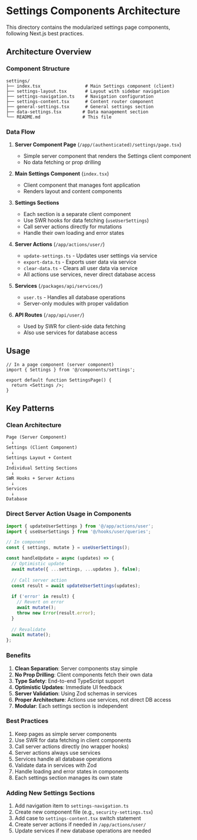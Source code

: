 # Settings Components Architecture

This directory contains the modularized settings page components, following Next.js best practices.

## Architecture Overview

### Component Structure

```
settings/
├── index.tsx                 # Main Settings component (client)
├── settings-layout.tsx       # Layout with sidebar navigation
├── settings-navigation.ts    # Navigation configuration
├── settings-content.tsx      # Content router component
├── general-settings.tsx      # General settings section
├── data-settings.tsx        # Data management section
└── README.md                # This file
```

### Data Flow

1. **Server Component Page** (`/app/(authenticated)/settings/page.tsx`)
   - Simple server component that renders the Settings client component
   - No data fetching or prop drilling

2. **Main Settings Component** (`index.tsx`)
   - Client component that manages font application
   - Renders layout and content components

3. **Settings Sections**
   - Each section is a separate client component
   - Use SWR hooks for data fetching (`useUserSettings`)
   - Call server actions directly for mutations
   - Handle their own loading and error states

4. **Server Actions** (`/app/actions/user/`)
   - `update-settings.ts` - Updates user settings via service
   - `export-data.ts` - Exports user data via service
   - `clear-data.ts` - Clears all user data via service
   - All actions use services, never direct database access

5. **Services** (`/packages/api/services/`)
   - `user.ts` - Handles all database operations
   - Server-only modules with proper validation

6. **API Routes** (`/app/api/user/`)
   - Used by SWR for client-side data fetching
   - Also use services for database access

## Usage

```tsx
// In a page component (server component)
import { Settings } from '@/components/settings';

export default function SettingsPage() {
  return <Settings />;
}
```

## Key Patterns

### Clean Architecture

```
Page (Server Component)
  ↓
Settings (Client Component)
  ↓
Settings Layout + Content
  ↓
Individual Setting Sections
  ↓
SWR Hooks + Server Actions
  ↓
Services
  ↓
Database
```

### Direct Server Action Usage in Components

```typescript
import { updateUserSettings } from '@/app/actions/user';
import { useUserSettings } from '@/hooks/user/queries';

// In component
const { settings, mutate } = useUserSettings();

const handleUpdate = async (updates) => {
  // Optimistic update
  await mutate({ ...settings, ...updates }, false);
  
  // Call server action
  const result = await updateUserSettings(updates);
  
  if ('error' in result) {
    // Revert on error
    await mutate();
    throw new Error(result.error);
  }
  
  // Revalidate
  await mutate();
};
```

### Benefits

1. **Clean Separation**: Server components stay simple
2. **No Prop Drilling**: Client components fetch their own data
3. **Type Safety**: End-to-end TypeScript support
4. **Optimistic Updates**: Immediate UI feedback
5. **Server Validation**: Using Zod schemas in services
6. **Proper Architecture**: Actions use services, not direct DB access
7. **Modular**: Each settings section is independent

### Best Practices

1. Keep pages as simple server components
2. Use SWR for data fetching in client components
3. Call server actions directly (no wrapper hooks)
4. Server actions always use services
5. Services handle all database operations
6. Validate data in services with Zod
7. Handle loading and error states in components
8. Each settings section manages its own state

### Adding New Settings Sections

1. Add navigation item to `settings-navigation.ts`
2. Create new component file (e.g., `security-settings.tsx`)
3. Add case to `settings-content.tsx` switch statement
4. Create server actions if needed in `/app/actions/user/`
5. Update services if new database operations are needed 